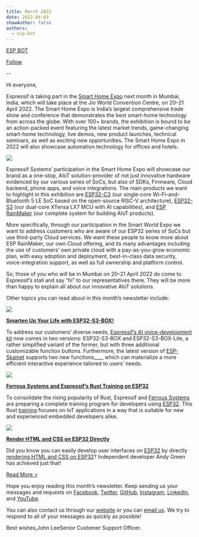 ```yaml
---
title: March 2022
date: 2022-04-03
showAuthor: false
authors: 
  - esp-bot
---
```

[ESP BOT](https://medium.com/@espbot?source=post_page-----9d7e899e7f64--------------------------------)

[Follow](https://medium.com/m/signin?actionUrl=https%3A%2F%2Fmedium.com%2F_%2Fsubscribe%2Fuser%2F71611a95e5c4&operation=register&redirect=https%3A%2F%2Fblog.espressif.com%2Fmarch-2022-9d7e899e7f64&user=ESP+BOT&userId=71611a95e5c4&source=post_page-71611a95e5c4----9d7e899e7f64---------------------post_header-----------)

--

Hi everyone,

Espressif is taking part in the [Smart Home Expo](https://www.smarthomeexpo.in/why-smart-home-expo.php) next month in Mumbai, India, which will take place at the Jio World Convention Centre, on 20–21 April 2022. The Smart Home Expo is India’s largest comprehensive trade show and conference that demonstrates the best smart-home technology from across the globe. With over 100+ brands, the exhibition is bound to be an action-packed event featuring the latest market trends, game-changing smart-home technology, live demos, new product launches, technical seminars, as well as exciting new opportunities. The Smart Home Expo in 2022 will also showcase automation technology for offices and hotels.

![](https://miro.medium.com/v2/resize:fit:640/format:webp/0*8t4tzq-LEFBwujVA.jpg)

Espressif Systems’ participation in the Smart Home Expo will showcase our brand as a one-stop, AIoT solution-provider of not just innovative hardware evidenced by our various series of SoCs, but also of SDKs, Firmware, Cloud backend, phone apps, and voice integrations. The main products we want to highlight in this exhibition are [ESP32-C3](https://www.espressif.com/en/products/socs/esp32-c3) (our single-core Wi-Fi-and-Bluetooth 5 LE SoC based on the open-source RISC-V architecture), [ESP32-S3](https://www.espressif.com/en/products/socs/esp32-s3) (our dual-core XTensa LX7 MCU with AI capabilities), and [ESP RainMaker](https://rainmaker.espressif.com/) (our complete system for building AIoT products).

More specifically, through our participation in the Smart World Expo we want to address customers who are aware of our ESP32 series of SoCs but use third-party Cloud services. We want these people to know more about ESP RainMaker, our own Cloud offering, and its many advantages including the use of customers’ own private cloud with a pay-as-you-grow economic plan, with easy adoption and deployment, best-in-class data security, voice-integration support, as well as full ownership and platform control.

So, those of you who will be in Mumbai on 20–21 April 2022 do come to Espressif’s stall and say “hi” to our representatives there. They will be more than happy to explain all about our innovative AIoT solutions.

Other topics you can read about in this month’s newsletter include:

![](https://miro.medium.com/v2/resize:fit:640/format:webp/0*QkIkgkwrK5bwyUV7.png)

[__Smarten Up Your Life with ESP32-S3-BOX!__ ](https://www.espressif.com/en/news/ESP32-S3-BOX_video)

To address our customers’ diverse needs, [Espressif’s AI voice-development kit](https://www.espressif.com/en/news/ESP32-S3-BOX) now comes in two versions: ESP32-S3-BOX and ESP32-S3-BOX-Lite, a rather simplified variant of the former, but with three additional customizable function buttons. Furthermore, the latest version of [ESP-Skainet](https://www.espressif.com/en/solutions/audio-solutions/esp-skainet/overview) supports two new functions____ which can materialize a more efficient interactive experience tailored to users’ needs.

![](https://miro.medium.com/v2/resize:fit:640/format:webp/0*_aoAX5pcer09WhcB.png)

[__Ferrous Systems and Espressif’s Rust Training on ESP32__ ](https://www.espressif.com/en/news/ESP_RUST_training)

To consolidate the rising popularity of Rust, Espressif and [Ferrous Systems](https://ferrous-systems.com/) are preparing a complete training program for developers using [ESP32](https://www.espressif.com/en/products/socs/esp32). This Rust [training](https://github.com/ferrous-systems/espressif-trainings) focuses on IoT applications in a way that is suitable for new and experienced embedded developers alike.

![](https://miro.medium.com/v2/resize:fit:640/format:webp/0*ndkMoh048WEnAfQd.png)

[__Render HTML and CSS on ESP32 Directly__ ](https://www.espressif.com/en/news/HTML_CSS_renderer)

Did you know you can easily develop user interfaces on [ESP32](https://www.espressif.com/en/products/socs/esp32) by directly [rendering HTML and CSS on ESP32](https://hackaday.com/2022/03/18/render-html-and-css-on-an-esp32/)? Independent developer Andy Green has achieved just that!

[Read More >](https://www.espressif.com/en/company/newsroom/news)

Hope you enjoy reading this month’s newsletter. Keep sending us your messages and requests on [Facebook](https://www.facebook.com/espressif), [Twitter](https://twitter.com/EspressifSystem), [GitHub](https://github.com/espressif), [Instagram](https://www.instagram.com/espressif_systems_official/), [LinkedIn](https://www.linkedin.com/company/espressif-systems/), and [YouTube](https://www.youtube.com/c/EspressifSystems).

You can also contact us through our [website](https://www.espressif.com/en/contact-us/sales-questions) or you can [email us](mailto:newsletter@espressif.com). We try to respond to all of your messages as quickly as possible!

Best wishes,John LeeSenior Customer Support Officer.
